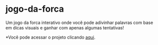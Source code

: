 # jogo-da-forca
Um jogo da forca interativo onde você pode adivinhar palavras com base em dicas visuais e ganhar com apenas algumas tentativas!

*Você pode acessar o projeto clicando <a href="https://jogo-da-forca-production.up.railway.app/">aqui</a>.</p>
